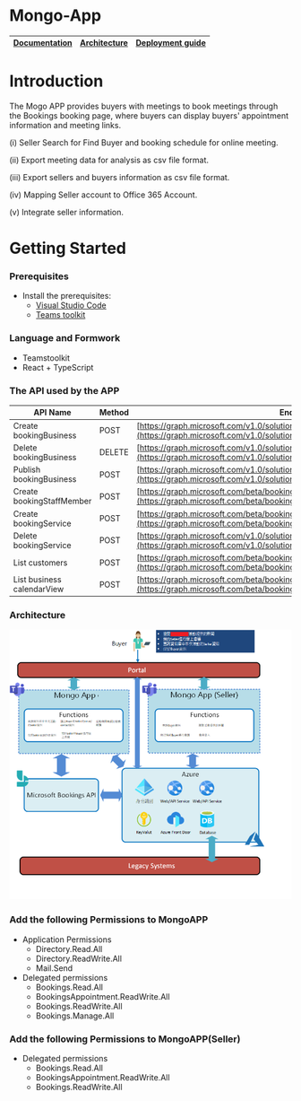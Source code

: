 # Mongo-App

| [Documentation](https://github.com/benliao18/Mongo-App/blob/main/wiki) | [Architecture](https://github.com/benliao18/Mongo-App/blob/main/wiki/Architecture.md) | [Deployment guide](https://github.com/benliao18/Mongo-App/blob/main/wiki/DeploymentGuide.md)
| ---- | ---- | ---- |


# Introduction

The Mogo APP provides buyers with meetings to book meetings through the Bookings booking page, where buyers can display buyers' appointment information and meeting links.

(i)	Seller Search for Find Buyer and booking schedule for online meeting. 

(ii)	Export meeting data for analysis as csv file format.

(iii)	Export sellers and buyers information as csv file format.

(iv)	Mapping Seller account to Office 365 Account.

(v)	Integrate seller information.

# Getting Started

### Prerequisites
  * Install the prerequisites:
    * [Visual Studio Code](https://code.visualstudio.com/)
    * [Teams toolkit](https://marketplace.visualstudio.com/items?itemName=TeamsDevApp.ms-teams-vscode-extension)

### Language and Formwork
  * Teamstoolkit
  * React + TypeScript
  
### The API used by the APP
API Name | Method | Endpoint
--- | --- | --- 
Create bookingBusiness | POST | [https://graph.microsoft.com/v1.0/solutions/bookingBusinesses](https://graph.microsoft.com/v1.0/solutions/bookingBusinesses)
Delete bookingBusiness | DELETE | [https://graph.microsoft.com/v1.0/solutions/bookingBusinesses/{bookingsID}](https://graph.microsoft.com/v1.0/solutions/bookingBusinesses)
Publish bookingBusiness | POST | [https://graph.microsoft.com/v1.0/solutions/bookingBusinesses/{bookingsID}/publish](https://graph.microsoft.com/v1.0/solutions/bookingBusinesses/{bookingsID}/publish)
Create bookingStaffMember | POST | [https://graph.microsoft.com/beta/bookingBusinesses/{bookingsID}/staffMembers](https://graph.microsoft.com/beta/bookingBusinesses/{bookingsID}/staffMembers)
Create bookingService | POST | [https://graph.microsoft.com/beta/bookingBusinesses/{bookingsID}/calendarView](https://graph.microsoft.com/beta/bookingBusinesses/{bookingsID}/calendarView)
Delete bookingService | POST | [https://graph.microsoft.com/v1.0/solutions/bookingBusinesses/{bookingsID}/publish](https://graph.microsoft.com/v1.0/solutions/bookingBusinesses/{bookingsID}/publish)
List customers | POST | [https://graph.microsoft.com/beta/bookingBusinesses/{bookingsID}/staffMembers](https://graph.microsoft.com/beta/bookingBusinesses/{bookingsID}/staffMembers)
List business calendarView | POST | [https://graph.microsoft.com/beta/bookingBusinesses/{bookingsID}/calendarView](https://graph.microsoft.com/beta/bookingBusinesses/{bookingsID}/calendarView)

### Architecture
![Architecture](https://github.com/benliao18/Mongo-App/blob/main/wiki/images/Architecture.png)

### Add the following Permissions to MongoAPP

  * Application Permissions
    * Directory.Read.All
    * Directory.ReadWrite.All
    * Mail.Send
  * Delegated permissions
    * Bookings.Read.All
    * BookingsAppointment.ReadWrite.All
    * Bookings.ReadWrite.All
    * Bookings.Manage.All
	
### Add the following Permissions to MongoAPP(Seller)

  * Delegated permissions
    * Bookings.Read.All
    * BookingsAppointment.ReadWrite.All
    * Bookings.ReadWrite.All

